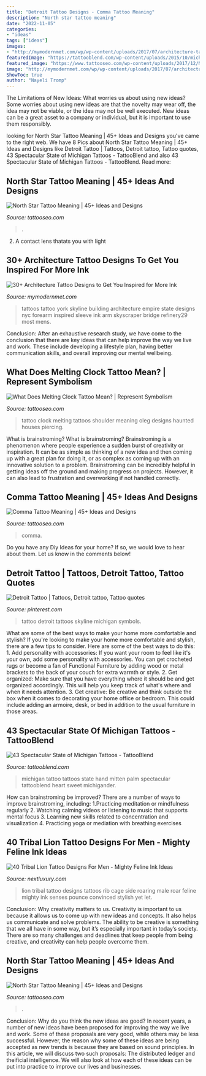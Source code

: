 ```yaml
---
title: "Detroit Tattoo Designs - Comma Tattoo Meaning"
description: "North star tattoo meaning"
date: "2022-11-05"
categories:
- "ideas"
tags: ["ideas"]
images:
- "http://mymodernmet.com/wp/wp-content/uploads/2017/07/architecture-tattoo-lamoglietatuata.jpg"
featuredImage: "https://tattooblend.com/wp-content/uploads/2015/10/michigan-mitten-tattoo.jpg"
featured_image: "https://www.tattooseo.com/wp-content/uploads/2017/12/North-Star-Tattoo-30.jpg"
image: "http://mymodernmet.com/wp/wp-content/uploads/2017/07/architecture-tattoo-lamoglietatuata.jpg"
ShowToc: true
author: "Nayeli Tromp"
---
```



The Limitations of New Ideas: What worries us about using new ideas?
Some worries about using new ideas are that the novelty may wear off, the idea may not be viable, or the idea may not be well executed. New ideas can be a great asset to a company or individual, but it is important to use them responsibly.

	

		
looking for North Star Tattoo Meaning | 45+ Ideas and Designs you've came to the right web. We have 8 Pics about North Star Tattoo Meaning | 45+ Ideas and Designs like Detroit Tattoo | Tattoos, Detroit tattoo, Tattoo quotes, 43 Spectacular State of Michigan Tattoos - TattooBlend and also 43 Spectacular State of Michigan Tattoos - TattooBlend. Read more:
		
    
## North Star Tattoo Meaning | 45+ Ideas And Designs

<img loading=lazy src="https://www.tattooseo.com/wp-content/uploads/2017/12/North-Star-Tattoo-19.jpg" onerror="this.onerror=null;this.src='https://tse1.mm.bing.net/th?id=OIP.cRH0bT6gjBTnMY_uAnSr5gAAAA&amp;pid=15.1';" alt="North Star Tattoo Meaning | 45+ Ideas and Designs">

_Source: tattooseo.com_

>. 

	

2. A contact lens thatats you with light

    
## 30+ Architecture Tattoo Designs To Get You Inspired For More Ink

<img loading=lazy src="http://mymodernmet.com/wp/wp-content/uploads/2017/07/architecture-tattoo-lamoglietatuata.jpg" onerror="this.onerror=null;this.src='https://tse1.mm.bing.net/th?id=OIP.wIR2XlTHCn6YEKAadgz_qQHaHa&amp;pid=15.1';" alt="30+ Architecture Tattoo Designs to Get You Inspired for More Ink">

_Source: mymodernmet.com_

>tattoos tattoo york skyline building architecture empire state designs nyc forearm inspired sleeve ink arm skyscraper bridge refinery29 most mens. 

	

Conclusion:
After an exhaustive research study, we have come to the conclusion that there are key ideas that can help improve the way we live and work. These include developing a lifestyle plan, having better communication skills, and overall improving our mental wellbeing.

    
## What Does Melting Clock Tattoo Mean? | Represent Symbolism

<img loading=lazy src="https://www.tattooseo.com/wp-content/uploads/2017/03/Melting-Clock-Tattoo-Meaning-17.jpg" onerror="this.onerror=null;this.src='https://tse4.mm.bing.net/th?id=OIP.BdOVy-M4FT1DjdVQAyFukAAAAA&amp;pid=15.1';" alt="What Does Melting Clock Tattoo Mean? | Represent Symbolism">

_Source: tattooseo.com_

>tattoo clock melting tattoos shoulder meaning oleg designs haunted houses piercing. 

	

What is brainstroming?
What is brainstroming? Brainstroming is a phenomenon where people experience a sudden burst of creativity or inspiration. It can be as simple as thinking of a new idea and then coming up with a great plan for doing it, or as complex as coming up with an innovative solution to a problem. Brainstroming can be incredibly helpful in getting ideas off the ground and making progress on projects. However, it can also lead to frustration and overworking if not handled correctly.

    
## Comma Tattoo Meaning | 45+ Ideas And Designs

<img loading=lazy src="https://www.tattooseo.com/wp-content/uploads/2017/03/Comma-Tattoo-Meaning-5.jpg" onerror="this.onerror=null;this.src='https://tse1.mm.bing.net/th?id=OIP.Sc7yMQsiwZY13TcmHcVrlQAAAA&amp;pid=15.1';" alt="Comma Tattoo Meaning | 45+ Ideas and Designs">

_Source: tattooseo.com_

>comma. 

	

Do you have any Diy Ideas for your home? If so, we would love to hear about them. Let us know in the comments below!

    
## Detroit Tattoo | Tattoos, Detroit Tattoo, Tattoo Quotes

<img loading=lazy src="https://i.pinimg.com/originals/13/5b/88/135b88b222b9c1b2d6a3319d5afe6ed3.jpg" onerror="this.onerror=null;this.src='https://tse1.mm.bing.net/th?id=OIP.VO69FSGG96Kxxnq1KKVllgHaLH&amp;pid=15.1';" alt="Detroit Tattoo | Tattoos, Detroit tattoo, Tattoo quotes">

_Source: pinterest.com_

>tattoo detroit tattoos skyline michigan symbols. 

	

What are some of the best ways to make your home more comfortable and stylish?
If you're looking to make your home more comfortable and stylish, there are a few tips to consider. Here are some of the best ways to do this: 1. Add personality with accessories: If you want your room to feel like it's your own, add some personality with accessories. You can get crocheted rugs or become a fan of Functional Furniture by adding wood or metal brackets to the back of your couch for extra warmth or style. 2. Get organized: Make sure that you have everything where it should be and get organized accordingly. This will help you keep track of what's where and when it needs attention. 3. Get creative: Be creative and think outside the box when it comes to decorating your home office or bedroom. This could include adding an armoire, desk, or bed in addition to the usual furniture in those areas. 
    
## 43 Spectacular State Of Michigan Tattoos - TattooBlend

<img loading=lazy src="https://tattooblend.com/wp-content/uploads/2015/10/michigan-mitten-tattoo.jpg" onerror="this.onerror=null;this.src='https://tse4.mm.bing.net/th?id=OIP.aC02X7DhwSLdEmXWz5IQZAHaHa&amp;pid=15.1';" alt="43 Spectacular State of Michigan Tattoos - TattooBlend">

_Source: tattooblend.com_

>michigan tattoo tattoos state hand mitten palm spectacular tattooblend heart sweet michigander. 

	

How can brainstroming be improved?
There are a number of ways to improve brainstroming, including: 
1.Practicing meditation or mindfulness regularly 
2. Watching calming videos or listening to music that supports mental focus 
3. Learning new skills related to concentration and visualization 
4. Practicing yoga or mediation with breathing exercises 

    
## 40 Tribal Lion Tattoo Designs For Men - Mighty Feline Ink Ideas

<img loading=lazy src="http://nextluxury.com/wp-content/uploads/male-with-roaring-tribal-lion-rib-cage-side-tattoo.jpg" onerror="this.onerror=null;this.src='https://tse2.mm.bing.net/th?id=OIP.g1_-Z6bO2EFvZ3jz3mXAlAHaHa&amp;pid=15.1';" alt="40 Tribal Lion Tattoo Designs For Men - Mighty Feline Ink Ideas">

_Source: nextluxury.com_

>lion tribal tattoo designs tattoos rib cage side roaring male roar feline mighty ink senses pounce convinced stylish yet let. 

	

Conclusion: Why creativity matters to us.
Creativity is important to us because it allows us to come up with new ideas and concepts. It also helps us communicate and solve problems. The ability to be creative is something that we all have in some way, but it’s especially important in today’s society. There are so many challenges and deadlines that keep people from being creative, and creativity can help people overcome them.

    
## North Star Tattoo Meaning | 45+ Ideas And Designs

<img loading=lazy src="https://www.tattooseo.com/wp-content/uploads/2017/12/North-Star-Tattoo-30.jpg" onerror="this.onerror=null;this.src='https://tse1.mm.bing.net/th?id=OIP.arckX6Ef0bEyEo4punYjDQAAAA&amp;pid=15.1';" alt="North Star Tattoo Meaning | 45+ Ideas and Designs">

_Source: tattooseo.com_

>. 

	

Conclusion: Why do you think the new ideas are good?
In recent years, a number of new ideas have been proposed for improving the way we live and work. Some of these proposals are very good, while others may be less successful. However, the reason why some of these ideas are being accepted as new trends is because they are based on sound principles. In this article, we will discuss two such proposals: The distributed ledger and theificial intelligence. We will also look at how each of these ideas can be put into practice to improve our lives and businesses.

